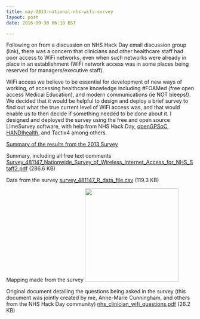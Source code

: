 ```yaml
---
title: may-2013-national-nhs-wifi-survey
layout: post
date: 2016-09-30 06:10 BST

---
```


Following on from a discussion on NHS Hack Day email discussion group (link), there was a concern that clinicians and other healthcare staff had poor access to WiFi networks, even when such networks were already in place in an establishment (WiFi network access was in some places being reserved for managers/executive staff).

WiFi access we believe to be essential for development of new ways of working, of accessing healthcare knowledge including #FOAMed (free open access Medical Education), and modern communications (ie NOT bleeps!). We decided that it would be helpful to design and deploy a brief survey to find out what the true current level of WiFi access was, and that would enable us to then decide if something needed to be done about it. I designed and deployed the survey using the free and open source LimeSurvey software, with help from NHS Hack Day, [openGPSoC](http://www.openhealthhub.org), [HANDIhealth](http://www.handihealth.org), and Tactix4 among others.


[Summary of the results from the 2013 Survey](uploads/Survey_481147_Nationwide_Survey_of_Wireless_Internet_Access_for_NHS_Staff.pdf)

Summary, including all free text comments
<a class="attachment" href="/uploads/default/original/1X/e3148104aa212b4d795394bd29569128bae68bec.pdf">Survey_481147_Nationwide_Survey_of_Wireless_Internet_Access_for_NHS_Staff2.pdf</a> (286.6 KB)

Data from the survey
<a class="attachment" href="/uploads/default/original/1X/15f98ffcb001da6d772e04e1bd8a6ec56ff34218.csv">survey_481147_R_data_file.csv</a> (119.3 KB)

Mapping made from the survey
<img src="/uploads/default/original/1X/29478e971561ddb7ee1cf4fbdb6cfabc779c8e62.png" width="250" height="250">

Original document detailing the questions being asked in the survey (this document was jointly created by me, Anne-Marie Cunningham, and others from the NHS Hack Day community)
<a class="attachment" href="/uploads/default/original/1X/61dd71577cbe684b9edfd479493c25bdced17c10.pdf">nhs_clinician_wifi_questions.pdf</a> (26.2 KB)
